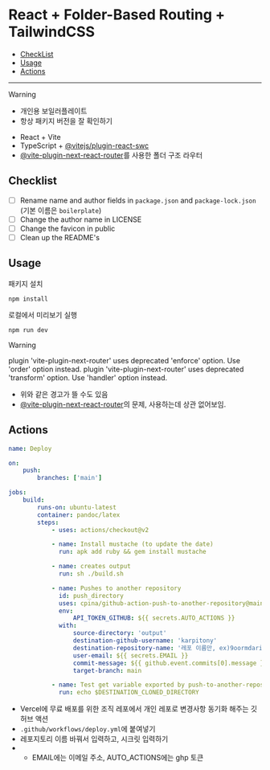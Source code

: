 # React + Folder-Based Routing + TailwindCSS

- [CheckList](#CheckList)
- [Usage](#Usage)
- [Actions](#Actions)

<hr />

> [!WARNING]
> - 개인용 보일러플레이트
> - 항상 패키지 버전을 잘 확인하기

- React + Vite
- TypeScript + [@vitejs/plugin-react-swc](https://github.com/vitejs/vite-plugin-react-swc)
- [@vite-plugin-next-react-router](https://github.com/zoubingwu/vite-plugin-next-react-router)를 사용한 폴더 구조 라우터

## Checklist
- [ ] Rename name and author fields in `package.json` and `package-lock.json`
(기본 이름은 `boilerplate`)
- [ ] Change the author name in LICENSE
- [ ] Change the favicon in public
- [ ] Clean up the README's

## Usage

패키지 설치
```
npm install
```

로컬에서 미리보기 실행
```
npm run dev
```

> [!WARNING]
> plugin 'vite-plugin-next-router' uses deprecated 'enforce' option. Use 'order' option instead.
> plugin 'vite-plugin-next-router' uses deprecated 'transform' option. Use 'handler' option instead.

- 위와 같은 경고가 뜰 수도 있음
- [@vite-plugin-next-react-router](https://github.com/zoubingwu/vite-plugin-next-react-router)의 문제, 사용하는데 상관 없어보임.

## Actions

```yaml
name: Deploy

on:
    push:
        branches: ['main']

jobs:
    build:
        runs-on: ubuntu-latest
        container: pandoc/latex
        steps:
            - uses: actions/checkout@v2

            - name: Install mustache (to update the date)
              run: apk add ruby && gem install mustache

            - name: creates output
              run: sh ./build.sh

            - name: Pushes to another repository
              id: push_directory
              uses: cpina/github-action-push-to-another-repository@main
              env:
                  API_TOKEN_GITHUB: ${{ secrets.AUTO_ACTIONS }}
              with:
                  source-directory: 'output'
                  destination-github-username: 'karpitony'
                  destination-repository-name: '레포 이름만, ex)9oormdari-Frontend-Deploy'
                  user-email: ${{ secrets.EMAIL }}
                  commit-message: ${{ github.event.commits[0].message }}
                  target-branch: main

            - name: Test get variable exported by push-to-another-repository
              run: echo $DESTINATION_CLONED_DIRECTORY
```
-  Vercel에 무료 배포를 위한 조직 레포에서 개인 레포로 변경사항 동기화 해주는 깃허브 액션
- `.github/workflows/deploy.yml`에 붙여넣기
- 레포지토리 이름 바꿔서 입력하고, 시크릿 입력하기
- - EMAIL에는 이메일 주소, AUTO_ACTIONS에는 ghp 토큰
